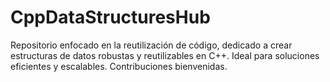# CppDataStructuresHub
Repositorio enfocado en la reutilización de código, dedicado a crear estructuras de datos robustas y reutilizables en C++. Ideal para soluciones eficientes y escalables. Contribuciones bienvenidas.
